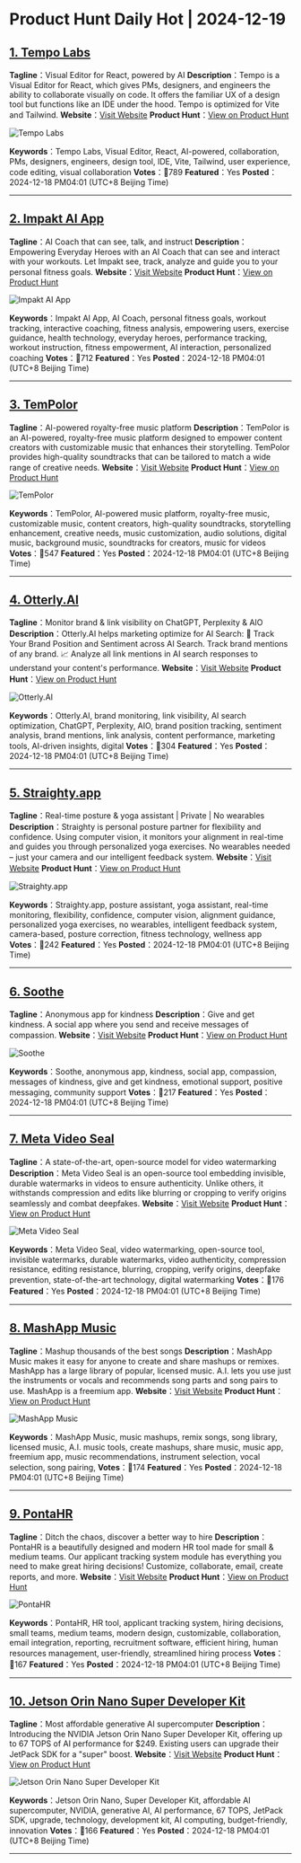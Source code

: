 # Product Hunt Daily Hot | 2024-12-19

## [1. Tempo Labs](https://www.producthunt.com/posts/tempo-labs?utm_campaign=producthunt-api&utm_medium=api-v2&utm_source=Application%3A+phtrends+%28ID%3A+147529%29)
**Tagline**：Visual Editor for React, powered by AI
**Description**：Tempo is a Visual Editor for React, which gives PMs, designers, and engineers the ability to collaborate visually on code. It offers the familiar UX of a design tool but functions like an IDE under the hood. Tempo is optimized for Vite and Tailwind.
**Website**：[Visit Website](https://www.producthunt.com/r/MGH3AG5LJQV3ME?utm_campaign=producthunt-api&utm_medium=api-v2&utm_source=Application%3A+phtrends+%28ID%3A+147529%29)
**Product Hunt**：[View on Product Hunt](https://www.producthunt.com/posts/tempo-labs?utm_campaign=producthunt-api&utm_medium=api-v2&utm_source=Application%3A+phtrends+%28ID%3A+147529%29)

![Tempo Labs](https://ph-files.imgix.net/c8e17a8f-6fb2-4fc6-bd02-00cbecdf398c.png?auto=format&fit=crop&frame=1&h=512&w=1024)

**Keywords**：Tempo Labs, Visual Editor, React, AI-powered, collaboration, PMs, designers, engineers, design tool, IDE, Vite, Tailwind, user experience, code editing, visual collaboration
**Votes**：🔺789
**Featured**：Yes
**Posted**：2024-12-18 PM04:01 (UTC+8 Beijing Time)

---

## [2. Impakt AI App](https://www.producthunt.com/posts/impakt-ai-app?utm_campaign=producthunt-api&utm_medium=api-v2&utm_source=Application%3A+phtrends+%28ID%3A+147529%29)
**Tagline**：AI Coach that can see, talk, and instruct
**Description**：Empowering Everyday Heroes with an AI Coach that can see and interact with your workouts. Let Impakt see, track, analyze and guide you to your personal fitness goals.
**Website**：[Visit Website](https://www.producthunt.com/r/ERBMTFBXDDR4DY?utm_campaign=producthunt-api&utm_medium=api-v2&utm_source=Application%3A+phtrends+%28ID%3A+147529%29)
**Product Hunt**：[View on Product Hunt](https://www.producthunt.com/posts/impakt-ai-app?utm_campaign=producthunt-api&utm_medium=api-v2&utm_source=Application%3A+phtrends+%28ID%3A+147529%29)

![Impakt AI App](https://ph-files.imgix.net/f0a1c227-3597-4c42-987e-ae07a20dfe0e.jpeg?auto=format&fit=crop&frame=1&h=512&w=1024)

**Keywords**：Impakt AI App, AI Coach, personal fitness goals, workout tracking, interactive coaching, fitness analysis, empowering users, exercise guidance, health technology, everyday heroes, performance tracking, workout instruction, fitness empowerment, AI interaction, personalized coaching
**Votes**：🔺712
**Featured**：Yes
**Posted**：2024-12-18 PM04:01 (UTC+8 Beijing Time)

---

## [3. TemPolor](https://www.producthunt.com/posts/tempolor-2?utm_campaign=producthunt-api&utm_medium=api-v2&utm_source=Application%3A+phtrends+%28ID%3A+147529%29)
**Tagline**：AI-powered royalty-free music platform
**Description**：TemPolor is an AI-powered, royalty-free music platform designed to empower content creators with customizable music that enhances their storytelling. TemPolor provides high-quality soundtracks that can be tailored to match a wide range of creative needs.
**Website**：[Visit Website](https://www.producthunt.com/r/HZCEJFRL4ET62M?utm_campaign=producthunt-api&utm_medium=api-v2&utm_source=Application%3A+phtrends+%28ID%3A+147529%29)
**Product Hunt**：[View on Product Hunt](https://www.producthunt.com/posts/tempolor-2?utm_campaign=producthunt-api&utm_medium=api-v2&utm_source=Application%3A+phtrends+%28ID%3A+147529%29)

![TemPolor](https://ph-files.imgix.net/ad624c13-ff4e-48a5-9016-51e660f6c02a.png?auto=format&fit=crop&frame=1&h=512&w=1024)

**Keywords**：TemPolor, AI-powered music platform, royalty-free music, customizable music, content creators, high-quality soundtracks, storytelling enhancement, creative needs, music customization, audio solutions, digital music, background music, soundtracks for creators, music for videos
**Votes**：🔺547
**Featured**：Yes
**Posted**：2024-12-18 PM04:01 (UTC+8 Beijing Time)

---

## [4. Otterly.AI](https://www.producthunt.com/posts/otterly-ai-2?utm_campaign=producthunt-api&utm_medium=api-v2&utm_source=Application%3A+phtrends+%28ID%3A+147529%29)
**Tagline**：Monitor brand & link visibility on ChatGPT, Perplexity & AIO
**Description**：Otterly.AI helps marketing optimize for AI Search: 🔗 Track Your Brand Position and Sentiment across AI Search. Track brand mentions of any brand. 📈 Analyze all link mentions in AI search responses to understand your content's performance.
**Website**：[Visit Website](https://www.producthunt.com/r/PANN567VSEOC2L?utm_campaign=producthunt-api&utm_medium=api-v2&utm_source=Application%3A+phtrends+%28ID%3A+147529%29)
**Product Hunt**：[View on Product Hunt](https://www.producthunt.com/posts/otterly-ai-2?utm_campaign=producthunt-api&utm_medium=api-v2&utm_source=Application%3A+phtrends+%28ID%3A+147529%29)

![Otterly.AI](https://ph-files.imgix.net/dc6a3b5e-b722-46db-9c75-986b9ddf8dbf.png?auto=format&fit=crop&frame=1&h=512&w=1024)

**Keywords**：Otterly.AI, brand monitoring, link visibility, AI search optimization, ChatGPT, Perplexity, AIO, brand position tracking, sentiment analysis, brand mentions, link analysis, content performance, marketing tools, AI-driven insights, digital
**Votes**：🔺304
**Featured**：Yes
**Posted**：2024-12-18 PM04:01 (UTC+8 Beijing Time)

---

## [5. Straighty.app](https://www.producthunt.com/posts/straighty-app?utm_campaign=producthunt-api&utm_medium=api-v2&utm_source=Application%3A+phtrends+%28ID%3A+147529%29)
**Tagline**：Real-time posture & yoga assistant | Private | No wearables
**Description**：Straighty is personal posture partner for flexibility and confidence. Using computer vision, it monitors your alignment in real-time and guides you through personalized yoga exercises. No wearables needed – just your camera and our intelligent feedback system.
**Website**：[Visit Website](https://www.producthunt.com/r/FDJ2OYFAMLEJBJ?utm_campaign=producthunt-api&utm_medium=api-v2&utm_source=Application%3A+phtrends+%28ID%3A+147529%29)
**Product Hunt**：[View on Product Hunt](https://www.producthunt.com/posts/straighty-app?utm_campaign=producthunt-api&utm_medium=api-v2&utm_source=Application%3A+phtrends+%28ID%3A+147529%29)

![Straighty.app](https://ph-files.imgix.net/f34aa1d8-17f1-48c4-b1f3-1aa80124e228.jpeg?auto=format&fit=crop&frame=1&h=512&w=1024)

**Keywords**：Straighty.app, posture assistant, yoga assistant, real-time monitoring, flexibility, confidence, computer vision, alignment guidance, personalized yoga exercises, no wearables, intelligent feedback system, camera-based, posture correction, fitness technology, wellness app
**Votes**：🔺242
**Featured**：Yes
**Posted**：2024-12-18 PM04:01 (UTC+8 Beijing Time)

---

## [6. Soothe](https://www.producthunt.com/posts/soothe-4?utm_campaign=producthunt-api&utm_medium=api-v2&utm_source=Application%3A+phtrends+%28ID%3A+147529%29)
**Tagline**：Anonymous app for kindness
**Description**：Give and get kindness. A social app where you send and receive messages of compassion.
**Website**：[Visit Website](https://www.producthunt.com/r/CP5NOA7Z5CXVGH?utm_campaign=producthunt-api&utm_medium=api-v2&utm_source=Application%3A+phtrends+%28ID%3A+147529%29)
**Product Hunt**：[View on Product Hunt](https://www.producthunt.com/posts/soothe-4?utm_campaign=producthunt-api&utm_medium=api-v2&utm_source=Application%3A+phtrends+%28ID%3A+147529%29)

![Soothe](https://ph-files.imgix.net/e0346ffc-485a-4934-ba7b-59029b624d06.jpeg?auto=format&fit=crop&frame=1&h=512&w=1024)

**Keywords**：Soothe, anonymous app, kindness, social app, compassion, messages of kindness, give and get kindness, emotional support, positive messaging, community support
**Votes**：🔺217
**Featured**：Yes
**Posted**：2024-12-18 PM04:01 (UTC+8 Beijing Time)

---

## [7. Meta Video Seal](https://www.producthunt.com/posts/meta-video-seal?utm_campaign=producthunt-api&utm_medium=api-v2&utm_source=Application%3A+phtrends+%28ID%3A+147529%29)
**Tagline**：A state-of-the-art, open-source model for video watermarking
**Description**：Meta Video Seal is an open-source tool embedding invisible, durable watermarks in videos to ensure authenticity. Unlike others, it withstands compression and edits like blurring or cropping to verify origins seamlessly and combat deepfakes.
**Website**：[Visit Website](https://www.producthunt.com/r/HPIBZR4PQCNET5?utm_campaign=producthunt-api&utm_medium=api-v2&utm_source=Application%3A+phtrends+%28ID%3A+147529%29)
**Product Hunt**：[View on Product Hunt](https://www.producthunt.com/posts/meta-video-seal?utm_campaign=producthunt-api&utm_medium=api-v2&utm_source=Application%3A+phtrends+%28ID%3A+147529%29)

![Meta Video Seal](https://ph-files.imgix.net/8c48ac74-446c-4fe6-9e32-b74b9718b5a7.png?auto=format&fit=crop&frame=1&h=512&w=1024)

**Keywords**：Meta Video Seal, video watermarking, open-source tool, invisible watermarks, durable watermarks, video authenticity, compression resistance, editing resistance, blurring, cropping, verify origins, deepfake prevention, state-of-the-art technology, digital watermarking
**Votes**：🔺176
**Featured**：Yes
**Posted**：2024-12-18 PM04:01 (UTC+8 Beijing Time)

---

## [8. MashApp Music](https://www.producthunt.com/posts/mashapp-music-2?utm_campaign=producthunt-api&utm_medium=api-v2&utm_source=Application%3A+phtrends+%28ID%3A+147529%29)
**Tagline**：Mashup thousands of the best songs
**Description**：MashApp Music makes it easy for anyone to create and share mashups or remixes. MashApp has a large library of popular, licensed music. A.I. lets you use just the instruments or vocals and recommends song parts and song pairs to use. MashApp is a freemium app.
**Website**：[Visit Website](https://www.producthunt.com/r/C27FBTH3AOVCWQ?utm_campaign=producthunt-api&utm_medium=api-v2&utm_source=Application%3A+phtrends+%28ID%3A+147529%29)
**Product Hunt**：[View on Product Hunt](https://www.producthunt.com/posts/mashapp-music-2?utm_campaign=producthunt-api&utm_medium=api-v2&utm_source=Application%3A+phtrends+%28ID%3A+147529%29)

![MashApp Music](https://ph-files.imgix.net/2a35808f-e1af-4675-9d71-9b23dec82af9.png?auto=format&fit=crop&frame=1&h=512&w=1024)

**Keywords**：MashApp Music, music mashups, remix songs, song library, licensed music, A.I. music tools, create mashups, share music, music app, freemium app, music recommendations, instrument selection, vocal selection, song pairing,
**Votes**：🔺174
**Featured**：Yes
**Posted**：2024-12-18 PM04:01 (UTC+8 Beijing Time)

---

## [9. PontaHR](https://www.producthunt.com/posts/pontahr?utm_campaign=producthunt-api&utm_medium=api-v2&utm_source=Application%3A+phtrends+%28ID%3A+147529%29)
**Tagline**：Ditch the chaos, discover a better way to hire
**Description**：PontaHR is a beautifully designed and modern HR tool made for small & medium teams. Our applicant tracking system module has everything you need to make great hiring decisions! Customize, collaborate, email, create reports, and more.
**Website**：[Visit Website](https://www.producthunt.com/r/7DTEIUVKHVLE2L?utm_campaign=producthunt-api&utm_medium=api-v2&utm_source=Application%3A+phtrends+%28ID%3A+147529%29)
**Product Hunt**：[View on Product Hunt](https://www.producthunt.com/posts/pontahr?utm_campaign=producthunt-api&utm_medium=api-v2&utm_source=Application%3A+phtrends+%28ID%3A+147529%29)

![PontaHR](https://ph-files.imgix.net/f453f5b1-857e-4fb9-9502-48dbdd55d926.png?auto=format&fit=crop&frame=1&h=512&w=1024)

**Keywords**：PontaHR, HR tool, applicant tracking system, hiring decisions, small teams, medium teams, modern design, customizable, collaboration, email integration, reporting, recruitment software, efficient hiring, human resources management, user-friendly, streamlined hiring process
**Votes**：🔺167
**Featured**：Yes
**Posted**：2024-12-18 PM04:01 (UTC+8 Beijing Time)

---

## [10. Jetson Orin Nano Super Developer Kit](https://www.producthunt.com/posts/jetson-orin-nano-super-developer-kit?utm_campaign=producthunt-api&utm_medium=api-v2&utm_source=Application%3A+phtrends+%28ID%3A+147529%29)
**Tagline**：Most affordable generative AI supercomputer
**Description**：Introducing the NVIDIA Jetson Orin Nano Super Developer Kit, offering up to 67 TOPS of AI performance for $249. Existing users can upgrade their JetPack SDK for a "super" boost.
**Website**：[Visit Website](https://www.producthunt.com/r/FWLBAX4ZSLBMX6?utm_campaign=producthunt-api&utm_medium=api-v2&utm_source=Application%3A+phtrends+%28ID%3A+147529%29)
**Product Hunt**：[View on Product Hunt](https://www.producthunt.com/posts/jetson-orin-nano-super-developer-kit?utm_campaign=producthunt-api&utm_medium=api-v2&utm_source=Application%3A+phtrends+%28ID%3A+147529%29)

![Jetson Orin Nano Super Developer Kit](https://ph-files.imgix.net/92691715-e249-4bbb-88d4-1d40acb5102b.jpeg?auto=format&fit=crop&frame=1&h=512&w=1024)

**Keywords**：Jetson Orin Nano, Super Developer Kit, affordable AI supercomputer, NVIDIA, generative AI, AI performance, 67 TOPS, JetPack SDK, upgrade, technology, development kit, AI computing, budget-friendly, innovation
**Votes**：🔺166
**Featured**：Yes
**Posted**：2024-12-18 PM04:01 (UTC+8 Beijing Time)

---

